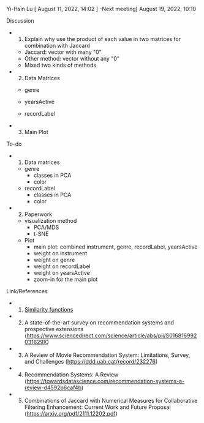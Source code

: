 Yi-Hsin Lu [ August 11, 2022, 14:02 ]
 -Next meeting[ August 19, 2022, 10:10  

Discussion

* 1. Explain why use the product of each value in two matrices for combination with Jaccard
	+ Jaccard: vector with many "0"
	+ Other method: vector without any "0"
	+ Mixed two kinds of methods
* 2. Data Matrices
	+ genre
	+ yearsActive

 	+ recordLabel
* 3. Main Plot



To-do

* 1. Data matrices
	+ genre
		- classes in PCA
		- color
	+ recordLabel
		- classes in PCA
		- color

* 2. Paperwork
	+ visualization method
		- PCA/MDS
		- t-SNE
	+ Plot
		- main plot: combined instrument, genre, recordLabel, yearsActive
		- weight on instrument
		- weight on genre
		- weight on recordLabel
		- weight on yearsActive
		- zoom-in for the main plot

Link/References
* 1. [Similarity functions](hhttps://github.com/YiHsinLu/Similarity_function)
* 2. A state-of-the-art survey on recommendation systems and prospective extensions (https://www.sciencedirect.com/science/article/abs/pii/S016816992031629X)
* 3. A Review of Movie Recommendation System: Limitations, Survey, and Challenges
(https://ddd.uab.cat/record/232276)
* 4. Recommendation Systems: A Review (https://towardsdatascience.com/recommendation-systems-a-review-d4592b6caf4b)
* 5. Combinations of Jaccard with Numerical Measures for Collaborative Filtering
Enhancement: Current Work and Future Proposal (https://arxiv.org/pdf/2111.12202.pdf)